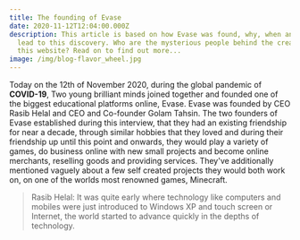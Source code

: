 ```yaml
---
title: The founding of Evase
date: 2020-11-12T12:04:00.000Z
description: This article is based on how Evase was found, why, when and what
  lead to this discovery. Who are the mysterious people behind the creation of
  this website? Read on to find out more...
image: /img/blog-flavor_wheel.jpg
---
```

Today on the 12th of November 2020, during the global pandemic of **COVID-19**, Two young brilliant minds joined together and founded one of the biggest educational platforms online, Evase. Evase was founded by CEO Rasib Helal and CEO and Co-founder Golam Tahsin.  The two founders of Evase established during this interview, that they had an existing friendship for near a decade, through similar hobbies that they loved and during their friendship up until this point and onwards, they would play a variety of games, do business online with new small projects and become online merchants, reselling goods and providing services.  They've additionally mentioned vaguely about a few self created projects they would both work on, on one of the worlds most renowned games, Minecraft.

> Rasib Helal:  It was quite early where technology like computers and mobiles were just introduced to Windows XP and touch screen or Internet, the world started to advance quickly in the depths of technology.